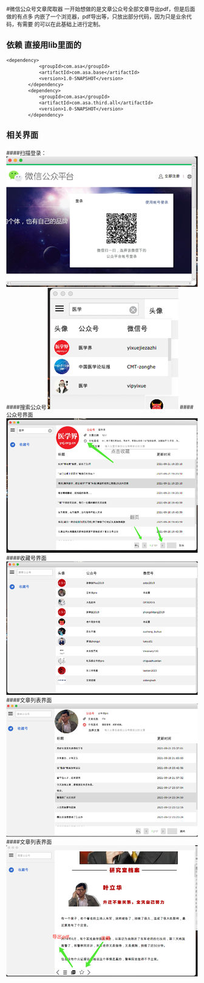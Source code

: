 #微信公众号文章爬取器
一开始想做的是文章公众号全部文章导出pdf，但是后面做的有点多
内嵌了一个浏览器，pdf导出等，只放出部分代码，因为只是业余代码，有需要
的可以在此基础上进行定制。

## 依赖 直接用lib里面的 
```
<dependency>
            <groupId>com.asa</groupId>
            <artifactId>com.asa.base</artifactId>
            <version>1.0-SNAPSHOT</version>
        </dependency>
        <dependency>
            <groupId>com.asa</groupId>
            <artifactId>com.asa.third.all</artifactId>
            <version>1.0-SNAPSHOT</version>
        </dependency>
```

## 相关界面
###

####扫描登录：
![avatar](note/使用/登录.png)
####搜索公众号
![avatar](note/使用/搜索公众号.png)
####公众号界面
![avatar](note/使用/公众号界面.png)
####收藏号界面
![avatar](note/使用/收藏号界面.png)
####文章列表界面
![avatar](note/使用/文章列表界面.png)
####文章列表界面
![avatar](note/使用/文章阅读界面.png)


 


